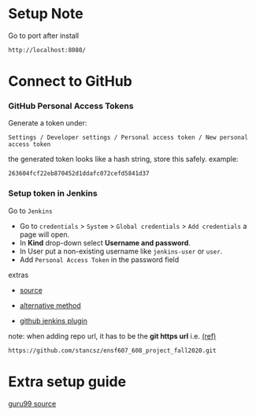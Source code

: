 # Setup Note

Go to port after install

```
http://localhost:8080/
```









# Connect to GitHub

### GitHub Personal Access Tokens

Generate a token under:

```
Settings / Developer settings / Personal access token / New personal access token
```

the generated token looks like a hash string, store this safely. example:

```
263604fcf22eb870452d1ddafc072cefd5841d37
```

### Setup token in Jenkins

Go to `Jenkins`

- Go to `credentials` > `System` > `Global credentials` > `Add credentials` a page will open.
- In **Kind** drop-down select **Username and password**.
- In User put a non-existing username like `jenkins-user` or `user`.
- Add `Personal Access Token` in the password field

extras

- [source](https://stackoverflow.com/questions/61105368/how-to-use-github-personal-access-token-in-jenkins)

- [alternative method](https://plugins.jenkins.io/github/)

- [github jenkins plugin](https://plugins.jenkins.io/github-oauth/)

note: when adding repo url, it has to be the **git https url** i.e. [(ref)](https://dzone.com/articles/deploying-machine-learning-workflows-on-lke-with-k)

```
https://github.com/stancsz/ensf607_608_project_fall2020.git
```



# Extra setup guide

[guru99 source](https://www.guru99.com/create-builds-jenkins-freestyle-project.html)